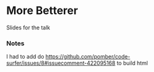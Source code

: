 
# More Betterer

Slides for the talk

### Notes

I had to add do https://github.com/pomber/code-surfer/issues/8#issuecomment-422095168 to build html
